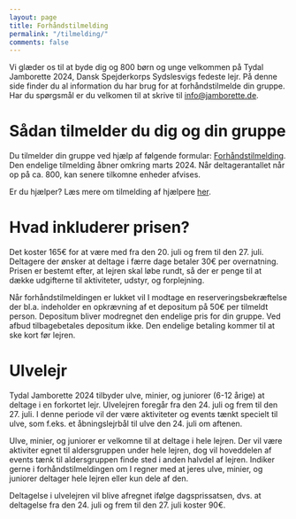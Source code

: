 ```yaml
---
layout: page
title: Forhåndstilmelding
permalink: "/tilmelding/"
comments: false
---
```


Vi glæder os til at byde dig og 800 børn og unge velkommen på Tydal Jamborette 2024, Dansk Spejderkorps Sydslesvigs fedeste lejr.
På denne side finder du al information du har brug for at forhåndstilmelde din gruppe.
Har du spørgsmål er du velkomen til at skrive til [info@jamborette.de](mailto:info@jamborette.de).

# Sådan tilmelder du dig og din gruppe 
Du tilmelder din gruppe ved hjælp af følgende formular: [Forhåndstilmelding](/tilmelding/forhåndstilmelding). 
Den endelige tilmelding åbner omkring marts 2024.
Når deltagerantallet når op på ca. 800, kan senere tilkomne enheder afvises.

Er du hjælper? Læs mere om tilmelding af hjælpere [her](/tilmelding/hjælper).

# Hvad inkluderer prisen?
Det koster 165€ for at være med fra den 20. juli og frem til den 27. juli. 
Deltagere der ønsker at deltage i færre dage betaler 30€ per overnatning.
Prisen er bestemt efter, at lejren skal løbe rundt, så der er penge til at dække udgifterne til aktiviteter, udstyr, og forplejning.

Når forhåndstilmeldingen er lukket vil I modtage en reserveringsbekræftelse der bl.a. indeholder en opkrævning af et depositum på 50€ per tilmeldt person.
Depositum bliver modregnet den endelige pris for din gruppe. 
Ved afbud tilbagebetales depositum ikke.
Den endelige betaling kommer til at ske kort før lejren.

# Ulvelejr
Tydal Jamborette 2024 tilbyder ulve, minier, og juniorer (6-12 årige) at deltage i en forkortet lejr.
Ulvelejren foregår fra den 24. juli og frem til den 27. juli.
I denne periode vil der være aktiviteter og events tænkt specielt til ulve, som f.eks. et åbningslejrbål til ulve den 24. juli om aftenen.

Ulve, minier, og juniorer er velkomne til at deltage i hele lejren.
Der vil være aktiviter egnet til aldersgruppen under hele lejren, dog vil hoveddelen af events tænk til aldersgruppen finde sted i anden halvdel af lejren.
Indiker gerne i forhåndstilmeldingen om I regner med at jeres ulve, minier, og juniorer deltager hele lejren eller kun dele af den.

Deltagelse i ulvelejren vil blive afregnet ifølge dagsprissatsen, dvs. at deltagelse fra den 24. juli og frem til den 27. juli koster 90€.